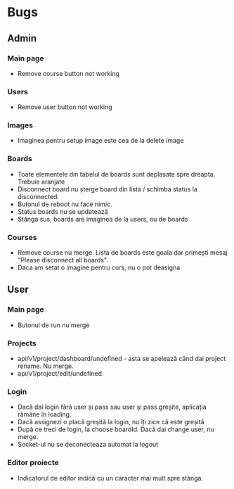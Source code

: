 # Bugs 

## Admin

### Main page
* Remove course button not working

### Users
* Remove user button not working

### Images
* Imaginea pentru setup image este cea de la delete image

### Boards
* Toate elementele din tabelul de boards sunt deplasate spre dreapta. Trebuie aranjate
* Disconnect board nu șterge board din lista / schimba status la disconnected.
* Butonul de reboot nu face nimic.
* Status boards nu se updatează
* Stânga sus, boards are imaginea de la users, nu de boards

### Courses
* Remove course nu merge. Lista de boards este goala dar primești mesaj "Please disconnect all boards". 
* Daca am setat o imagine pentru curs, nu o pot deasigna




## User 

### Main page
* Butonul de run nu merge
### Projects
* api/v1/project/dashboard/undefined - asta se apelează când dai project rename. Nu merge.
* api/v1/project/edit/undefined 

### Login
* Dacă dai login fără user și pass sau user și pass greșite, aplicația rămâne în loading.
* Dacă assignezi o placă greșită la login, nu îți zice că este greșită
* După ce treci de login, la choose boardId. Dacă dai change user, nu merge.
* Socket-ul nu se deconecteaza automat la logout

### Editor proiecte
* Indicatorul de editor indică cu un caracter mai mult spre stânga.
	